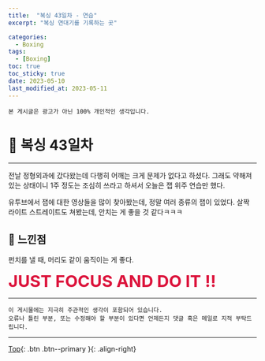 ```yaml
---
title:  "복싱 43일차 - 연습"
excerpt: "복싱 연대기를 기록하는 곳"

categories:
  - Boxing
tags:
  - [Boxing]
toc: true
toc_sticky: true
date: 2023-05-10
last_modified_at: 2023-05-11
---
```


    본 게시글은 광고가 아닌 100% 개인적인 생각입니다.

# 🥊 복싱 43일차 
<hr style="width:100%" />

전날 정형외과에 갔다왔는데 다행히 어깨는 크게 문제가 없다고 하셨다.
그래도 약해져 있는 상태이니 1주 정도는 조심히 쓰라고 하셔서 오늘은 잽 위주 연습만 했다.

유투브에서 잽에 대한 영상들을 많이 찾아봤는데, 정말 여러 종류의 잽이 있었다.
살짝 라이트 스트레이트도 쳐봤는데, 안치는 게 좋을 것 같다ㅋㅋㅋ

## 🤣 느낀점

펀치를 낼 때, 머리도 같이 움직이는 게 좋다.

<strong style="color:crimson; font-size:25pt">JUST FOCUS AND DO IT !!</strong>

<hr style="width:100%" />

    이 게시물에는 지극히 주관적인 생각이 포함되어 있습니다. 
    오류나 틀린 부분, 또는 수정해야 할 부분이 있다면 언제든지 댓글 혹은 메일로 지적 부탁드립니다.
    
<hr>


[Top](#){: .btn .btn--primary }{: .align-right}